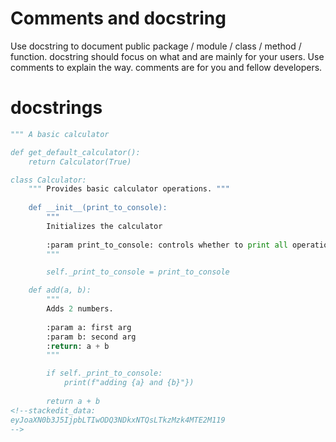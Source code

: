 # Comments and docstring
Use docstring to document public package / module / class / method / function. docstring should focus on what and are mainly for your users.
Use comments to explain the way. comments are for you and fellow developers.
# docstrings
```python
""" A basic calculator

def get_default_calculator():
	return Calculator(True)

class Calculator:
    """ Provides basic calculator operations. """
	
    def __init__(print_to_console):
	    """
	    Initializes the calculator
	    
	    :param print_to_console: controls whether to print all operations
	    """

		self._print_to_console = print_to_console

    def add(a, b):
        """
        Adds 2 numbers.
        
        :param a: first arg
        :param b: second arg
        :return: a + b
        """

        if self._print_to_console:
            print(f"adding {a} and {b}"})
        
        return a + b
<!--stackedit_data:
eyJoaXN0b3J5IjpbLTIwODQ3NDkxNTQsLTkzMzk4MTE2M119
-->